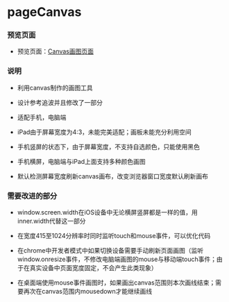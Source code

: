 # pageCanvas

### 预览页面

- 预览页面：[Canvas画图页面](https://tinyfatboy.github.io/pageCanvas/index.html)

### 说明

- 利用canvas制作的画图工具

- 设计参考追波并且修改了一部分

- 适配手机，电脑端

- iPad由于屏幕宽度为4:3，未能完美适配；画板未能充分利用空间

- 手机竖屏的状态下，由于屏幕宽度，不支持自选颜色，只能使用黑色

- 手机横屏，电脑端与iPad上面支持多种颜色画图

- 默认检测屏幕宽度刷新canvas画布，改变浏览器窗口宽度默认刷新画布

### 需要改进的部分

- window.screen.width在iOS设备中无论横屏竖屏都是一样的值，用inner.width代替这一部分

- 在宽度415至1024分辨率时同时监听touch和mouse事件，可以优化代码

- 在chrome中开发者模式中如果切换设备需要手动刷新页面画图（监听window.onresize事件，不修改电脑端画图的mouse与移动端touch事件；由于在真实设备中页面宽度固定，不会产生此类现象）

- 在桌面端使用mouse事件画图时，如果画出canvas范围则本次画线结束；需要再次在canvas范围内mousedown才能继续画线